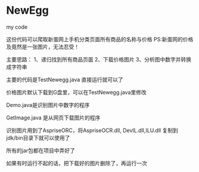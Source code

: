 # NewEgg
my code

这份代码可以爬取新蛋网上手机分类页面所有商品的名称与价格
PS:新蛋网的价格及竟然是一张图片，无法忍受！

主要思路：
1、递归找到所有商品页面
2、下载价格图片
3、分析图中数字并转换成字符串


主要的代码是TestNewegg.java 直接运行就可以了

价格图片默认下载到G盘里，可以在TestNewegg.java里修改

Demo.java是识别图片中数字的程序

GetImage.java 是从网页下载图片的程序

识别图片用到了AspriseORC，将AspriseOCR.dll, DevIL.dll,ILU.dll 复制到jdk/bin目录下就可以使用了

所有的jar包都在项目中弄好了

如果有时运行不起的话，把下载好的图片删除了，再运行一次
